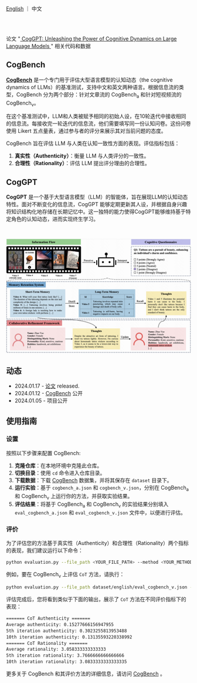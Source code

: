 <p align="left">
    <a href="README.md">English</a> ｜ 中文
</p>
<br><br>

论文 "<a href="https://arxiv.org/abs/2401.08438"> CogGPT: Unleashing the Power of Cognitive Dynamics on Large Language Models </a>" 相关代码和数据

## CogBench

**<a href="https://huggingface.co/datasets/kwaikeg/CogBench">CogBench</a>** 是一个专门用于评估大型语言模型的认知动态（the cognitive dynamics of LLMs）的基准测试，支持中文和英文两种语言。根据信息流的类型，CogBench 分为两个部分：针对文章流的 CogBench<sub>a</sub> 和针对短视频流的 CogBench<sub>v</sub>。

在这个基准测试中，LLM和人类被赋予相同的初始人设，在10轮迭代中接收相同的信息流。每接收完一轮迭代的信息流，他们需要填写同一份认知问卷。这份问卷使用 Likert 五点量表，通过参与者的评分来展示其对当前问题的态度。

CogBench 旨在评估 LLM 与人类在认知一致性方面的表现。评估指标包括：

1. **真实性（Authenticity）**：衡量 LLM 与人类评分的一致性。
2. **合理性（Rationality）**：评估 LLM 提出评分理由的合理性。

## CogGPT

**CogGPT** 是一个基于大型语言模型（LLM）的智能体，旨在展现LLM的认知动态特性。面对不断变化的信息流，CogGPT 能够定期更新其人设，并根据自身兴趣将知识结构化地存储在长期记忆中。这一独特的能力使得CogGPT能够维持基于特定角色的认知动态，进而实现终生学习。

<br>

<p align="center">
    <img src="blob/model.png" alt="CogGPT"/>
<p>

## 动态

* 2024.01.17 - [论文](https://arxiv.org/abs/2401.08438) released.
* 2024.01.12 - <a href="https://huggingface.co/datasets/kwaikeg/CogBench">CogBench</a> 公开
* 2024.01.05 - 项目公开

## 使用指南

### 设置

按照以下步骤来配置 CogBench:

1. **克隆仓库**：在本地环境中克隆此仓库。
2. **切换目录**：使用 `cd` 命令进入仓库目录。
3. **下载数据**：下载 <a href="https://huggingface.co/datasets/kwaikeg/CogBench">CogBench</a> 数据集，并将其保存在 `dataset` 目录下。
4. **运行实验**：基于 `cogbench_a.json` 和 `cogbench_v.json`，分别在 CogBench<sub>a</sub> 和 CogBench<sub>v</sub> 上运行你的方法，并获取实验结果。
5. **评估结果**：将基于 CogBench<sub>a</sub> 和 CogBench<sub>v</sub> 的实验结果分别填入 `eval_cogbench_a.json` 和 `eval_cogbench_v.json` 文件中，以便进行评估。

### 评价

为了评估您的方法基于真实性（Authenticity）和合理性（Rationality）两个指标的表现，我们建议运行以下命令：

```bash
python evaluation.py --file_path <YOUR_FILE_PATH> --method <YOUR_METHOD_NAME> --authenticity --rationality
```

例如，要在 CogBench<sub>v</sub> 上评估 `CoT` 方法，请执行：

```bash
python evaluation.py --file_path dataset/english/eval_cogbench_v.json --method CoT --authenticity --rationality
```

评估完成后，您将看到类似于下面的输出，展示了 `CoT` 方法在不同评价指标下的表现：

```bash
======= CoT Authenticity =======
Average authenticity: 0.15277666156947955
5th iteration authenticity: 0.3023255813953488
10th iteration authenticity: 0.13135593220338992
======= CoT Rationality =======
Average rationality: 3.058333333333333
5th iteration rationality: 3.7666666666666666
10th iteration rationality: 3.0833333333333335
```

更多关于 CogBench 和其评价方法的详细信息，请访问 <a href="https://huggingface.co/datasets/kwaikeg/CogBench">CogBench</a> 。